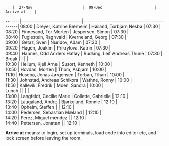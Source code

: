        |  27-Nov                      |  09-Dec                       | Arrive at    |
-------|------------------------------|-------------------------------|--------------|
08:00  |  Dreyer, Katrine Bærheim     |  Høiland, Torbjørn Nesbø      |  07:30       |                                                                        
08:20  |  Finnesand, Tor Morten       |  Jespersen, Simon             |  07:30       |                                                                        
08:40  |  Fuglestein, Ragnvald        |  Kverneland, Georg            |  07:30       |                                                                        
09:00  |  Getaz, Sven                 |  Nuridov, Adam                |  07:30       |                                                                        
09:20  |  Hagen, Joakim               |  Prikrylova, Katrin           |  07:30       |                                                                        
09:40  |  Hapnes, Odd Anders Hatløy   |  Rudlang, Leif Andreas Thune  |  07:30       |                                                                        
Break  |                              |                               |              |                                                                        
10:30  |  Hellum, Kjell Arne          |  Susort, Kenneth              |  10:00       |                                                                        
10:50  |  Hovdan, Morten              |  Thom, Asbjørn                |  10:00       |                                                                        
11:10  |  Husebø, Jonas Jørgensen     |  Torban, Tihan                |  10:00       |                                                                        
11:30  |  Johnstad, Andreas Schikora  |  Wathne, Ronny                |  10:00       |                                                                        
11:50  |  Kallevik, Fredrik           |  Moen, Sandra                 |  10:00       |                                                                        
Lunch  |                              |                               |              |                                                                        
13:00  |  Langfeldt, Cecilie Marie    |  Collette, Gabrielle          |  12:10       |                                                                        
13:20  |  Laugaland, Andre            |  Bjørkelund, Ronnie           |  12:10       |                                                                        
13:40  |  Opheim, Steffen             |                               |  12:10       |                                                                        
14:00  |  Pedersen, Sebastian Mæland  |                               |  12:10       |                                                                        
14:20  |  Perez, Miguel mendez        |                               |  12:10       |                                                                        
14:40  |  Pettersen, Jonatan          |                               |  12:10       |                                                                        

**Arrive at** means: to login, set up terminals, load code into editor etc, and lock screen before leaving the room.
